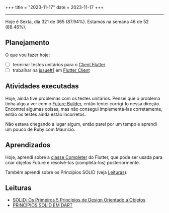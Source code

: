 +++
title = "2023-11-17"
date = 2023-11-17
+++

---

Hoje é Sexta, dia 321 de 365 (87.94%). Estamos na semana 46 de 52 (88.46%).

## Planejamento

O que vou fazer hoje:

- [ ] terminar testes unitários para o [Client Flutter](https://github.com/OmnicodeSolutions/luisa_drf_flutter_client)
- [ ] trabalhar na [issue#1](https://github.com/OmnicodeSolutions/luisa_drf_flutter_client/issues/1) em [Flutter Client](https://github.com/OmnicodeSolutions/luisa_drf_flutter_client)

## Atividades executadas

Hoje, ainda tive problemas com os testes unitários. Pensei que o problema tinha algo a ver com o [Future Builder](https://api.flutter.dev/flutter/widgets/FutureBuilder-class.html), então tentei corrigi-lo nessa direção. Encontrei algumas coisas, mas não consegui implementá-las corretamente, então os testes ainda estão incorretos.

Não estava chegando a lugar algum, então parei por um tempo e aprendi um pouco de Ruby com Mauricio.

## Aprendizados

Hoje, aprendi sobre a [classe Completer](https://api.flutter.dev/flutter/dart-async/Completer-class.html?gclid=CjwKCAiAu9yqBhBmEiwAHTx5p1ga2pnPKYLDpko9prXWVUporG4RoXFIrDLCm2JAdKNYKPsCxTYaFRoCYfQQAvD_BwE&gclsrc=aw.ds) do Flutter, que pode ser usada para criar objetos Future e resolvê-los (completá-los) posteriormente.

Também aprendi sobre os Princípios SOLID (veja [Leituras](#leituras)).

## Leituras

* [SOLID: Os Primeiros 5 Princípios de Design Orientado a Objetos](https://www.digitalocean.com/community/conceptual-articles/s-o-l-i-d-the-first-five-principles-of-object-oriented-design#interface-segregation-principle)
* [PRINCÍPIOS SOLID EM DART](https://www.topcoder.com/thrive/articles/solid-principles-in-dart)
